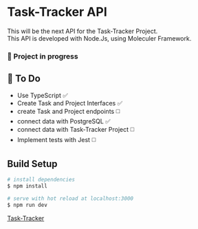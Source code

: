 # Task-Tracker API

This will be the next API for the Task-Tracker Project. <br>
This API is developed with Node.Js, using Moleculer Framework.

### 🚧 Project in progress

## 📝 To Do

* Use TypeScript ✅
* Create Task and Project Interfaces ✅
* create Task and Project endpoints ◻️
* connect data with PostgreSQL ✅
* connect data with Task-Tracker Project ◻️
* Implement tests with Jest ◻️

## Build Setup

```bash
# install dependencies
$ npm install

# serve with hot reload at localhost:3000
$ npm run dev
```

[Task-Tracker](https://task-tracker-vue.vercel.app/#/)
